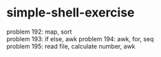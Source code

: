# simple-shell-exercise

problem 192: map, sort  
problem 193: if else, awk 
problem 194: awk, for, seq  
problem 195: read file, calculate number, awk

